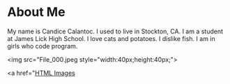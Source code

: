 <html>
<body background="">
<head>
<title>Journey Through Coding</title>
</head>
<body>

<h1>About Me</h1>

<p>My name is Candice Calantoc. I used to live in Stockton, CA. I am a student at James Lick High School. I love cats and potatoes. I dislike fish. I am in girls who code program.</p>

<img src="File_000.jpeg style="width:40px;height:40px;">

<a href="<a href="https://github.com/ccalantoc/portfolio/blob/master/File_000.jpeg">HTML Images</a>

